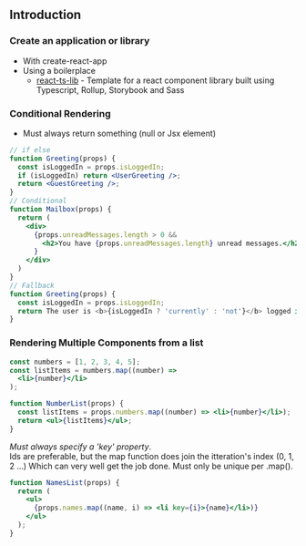 ## Introduction

### Create an application or library  

- With create-react-app  
- Using a boilerplace
  - [react-ts-lib](https://github.com/JeanMGirard/react-ts-lib) - Template for a react component library built using Typescript, Rollup, Storybook and Sass


### Conditional Rendering
- Must always return something (null or Jsx element)

```jsx
// if else
function Greeting(props) {
  const isLoggedIn = props.isLoggedIn;
  if (isLoggedIn) return <UserGreeting />;
  return <GuestGreeting />;
}
// Conditional
function Mailbox(props) {
  return (
    <div>
      {props.unreadMessages.length > 0 &&
        <h2>You have {props.unreadMessages.length} unread messages.</h2>
      }
    </div>
  )
}
// Fallback
function Greeting(props) {
  const isLoggedIn = props.isLoggedIn;
  return The user is <b>{isLoggedIn ? 'currently' : 'not'}</b> logged in.;
}
```


### Rendering Multiple Components from a list


```jsx
const numbers = [1, 2, 3, 4, 5];
const listItems = numbers.map((number) =>
  <li>{number}</li>
);

function NumberList(props) {
  const listItems = props.numbers.map((number) => <li>{number}</li>);
  return <ul>{listItems}</ul>;
}
```

*Must always specify a 'key' property*.   
Ids are preferable, but the map function does join the itteration's index (0, 1, 2 ...) Which can very well get the job done. 
Must only be unique per .map().

```jsx
function NamesList(props) {
  return (
    <ul>
      {props.names.map((name, i) => <li key={i}>{name}</li>)}
    </ul>
  );
}
```





